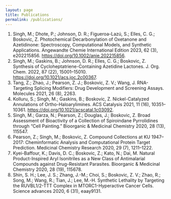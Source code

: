 ```yaml
---
layout: page
title: Publications 
permalink: /publications/
---
```

1. Singh, M.; Dhote, P.; Johnson, D. R.; Figueroa-Lazú, S.; Elles, C. G.; Boskovic, Z. Photochemical Decarbonylation of Oxetanone and Azetidinone: Spectroscopy, Computational Models, and Synthetic Applications. Angewandte Chemie International Edition 2023, 62 (3), e202215856. https://doi.org/10.1002/anie.202215856.
2. Singh, M.; Gaskins, B.; Johnson, D. R.; Elles, C. G.; Boskovic, Z. Synthesis of Cycloheptatriene-Containing Azetidine Lactones. J. Org. Chem. 2022, 87 (22), 15001–15010. https://doi.org/10.1021/acs.joc.2c00367.
3. Tang, Z.; Zhao, J.; Pearson, Z. J.; Boskovic, Z. V.; Wang, J. RNA-Targeting Splicing Modifiers: Drug Development and Screening Assays. Molecules 2021, 26 (8), 2263.
4. Kolluru, S.; Singh, M.; Gaskins, B.; Boskovic, Z. Nickel-Catalyzed Annulations of Ortho-Haloarylimines. ACS Catalysis 2021, 11 (16), 10351–10361. https://doi.org/10.1021/acscatal.1c03092.
5. Singh, M.; Garza, N.; Pearson, Z.; Douglas, J.; Boskovic, Z. Broad Assessment of Bioactivity of a Collection of Spiroindane Pyrrolidines through “Cell Painting.” Bioorganic & Medicinal Chemistry 2020, 28 (13), 115547.
6. Pearson, Z.; Singh, M.; Boskovic, Z. Compound Collections at KU 1947–2017: Cheminformatic Analysis and Computational Protein Target Prediction. Medicinal Chemistry Research 2020, 29 (7), 1211–1222.
7. Kyei-Baffour, K.; Davis, D. C.; Boskovic, Z.; Kato, N.; Dai, M. Natural Product-Inspired Aryl Isonitriles as a New Class of Antimalarial Compounds against Drug-Resistant Parasites. Bioorganic & Medicinal Chemistry 2020, 28 (19), 115678.
8. Shin, S. H.; Lee, J. S.; Zhang, J.-M.; Choi, S.; Boskovic, Z. V.; Zhao, R.; Song, M.; Wang, R.; Tian, J.; Lee, M.-H. Synthetic Lethality by Targeting the RUVBL1/2-TTT Complex in MTORC1-Hyperactive Cancer Cells. Science advances 2020, 6 (31), eaay9131.

